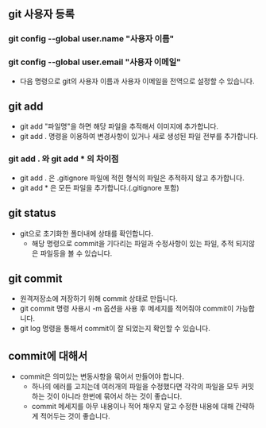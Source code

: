 ## git 사용자 등록
### git config --global user.name "사용자 이름"
### git config --global user.email "사용자 이메일"
- 다음 명령으로 git의 사용자 이름과 사용자 이메일을 전역으로 설정할 수 있습니다.

## git add
- git add "파일명"을 하면 해당 파일을 추적해서 이미지에 추가합니다.
- git add . 명령을 이용하여 변경사항이 있거나 새로 생성된 파일 전부를 추가합니다.

### git add . 와 git add * 의 차이점
- git add . 은 .gitignore 파일에 적힌 형식의 파일은 추적하지 않고 추가합니다.
- git add * 은 모든 파일을 추가합니다.(.gitignore 포함)

## git status
- git으로 초기화한 폴더내에 상태를 확인합니다.
	- 해당 명령으로 commit을 기다리는 파일과 수정사항이 있는 파일, 추적 되지않은 파일등을 볼 수 있습니다.

## git commit
- 원격저장소에 저장하기 위해 commit 상태로 만듭니다.
- git commit 명령 사용시 -m 옵션을 사용 후 메세지를 적어줘야 commit이 가능합니다.
- git log 명령을 통해서 commit이 잘 되었는지 확인할 수 있습니다.

## commit에 대해서
- commit은 의미있는 변동사항을 묶어서 만들어야 합니다.
	- 하나의 에러를 고치는데 여러개의 파일을 수정했다면 각각의 파일을 모두 커밋하는 것이 아니라 한번에 묶어서 하는 것이 좋습니다.
	- commit 메세지를 아무 내용이나 적어 채우지 말고 수정한 내용에 대해 간략하게 적어두는 것이 좋습니다.